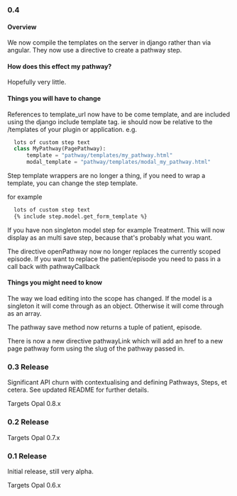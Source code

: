 ### 0.4

#### Overview
We now compile the templates on the server in django rather than via angular. They now use a directive to create a pathway step.

#### How does this effect my pathway?
Hopefully very little.

#### Things you will have to change
References to template_url now have to be come template, and are included using the django include template tag. ie should now be relative to the /templates of your plugin or application. e.g.

```python
  lots of custom step text
  class MyPathway(PagePathway):
      template = "pathway/templates/my_pathway.html"
      modal_template = "pathway/templates/modal_my_pathway.html"
```


Step template wrappers are no longer a thing, if you need to wrap a template, you can change the step template.

for example
```html
  lots of custom step text
  {% include step.model.get_form_template %}
```

If you have non singleton model step for example Treatment. This will now
display as an multi save step, because that's probably what you want.

The directive openPathway now no longer replaces the currently scoped episode.
If you want to replace the patient/episode you need to pass in a call back with
pathwayCallback

#### Things you might need to know

The way we load editing into the scope has changed. If the model is a singleton
it will come through as an object. Otherwise it will come through as an array.

The pathway save method now returns a tuple of patient, episode.

There is now a new directive pathwayLink which will add an href to a new page
pathway form using the slug of the pathway passed in.


### 0.3 Release

Significant API churn with contextualising and defining Pathways, Steps, et cetera.
See updated README for further details.

Targets Opal 0.8.x

### 0.2 Release

Targets Opal 0.7.x

### 0.1 Release

Initial release, still very alpha.

Targets Opal 0.6.x

